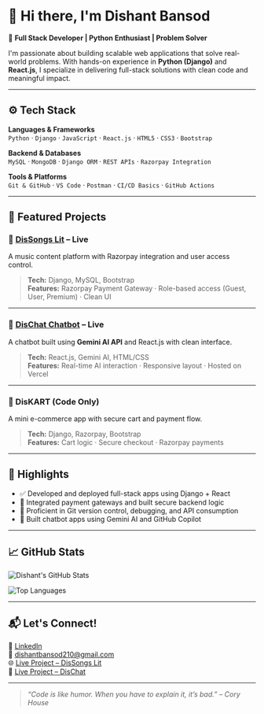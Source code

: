 # 👋 Hi there, I'm Dishant Bansod

🎯 **Full Stack Developer | Python Enthusiast | Problem Solver**

I'm passionate about building scalable web applications that solve real-world problems. With hands-on experience in **Python (Django)** and **React.js**, I specialize in delivering full-stack solutions with clean code and meaningful impact.

---

## ⚙️ Tech Stack

**Languages & Frameworks**  
`Python` · `Django` · `JavaScript` · `React.js` · `HTML5` · `CSS3` · `Bootstrap`

**Backend & Databases**  
`MySQL` · `MongoDB` · `Django ORM` · `REST APIs` · `Razorpay Integration`

**Tools & Platforms**  
`Git & GitHub` · `VS Code` · `Postman` · `CI/CD Basics` · `GitHub Actions`

---

## 🚀 Featured Projects

### 🎵 [DisSongs Lit](https://discedric.pythonanywhere.com) – Live
A music content platform with Razorpay integration and user access control.
> **Tech:** Django, MySQL, Bootstrap  
> **Features:** Razorpay Payment Gateway · Role-based access (Guest, User, Premium) · Clean UI

---

### 💬 [DisChat Chatbot](https://dischat-bot.vercel.app) – Live
A chatbot built using **Gemini AI API** and React.js with clean interface.
> **Tech:** React.js, Gemini AI, HTML/CSS  
> **Features:** Real-time AI interaction · Responsive layout · Hosted on Vercel

---

### 🛒 DisKART (Code Only)
A mini e-commerce app with secure cart and payment flow.
> **Tech:** Django, Razorpay, Bootstrap  
> **Features:** Cart logic · Secure checkout · Razorpay payments

---

## 🌟 Highlights

- ✅ Developed and deployed full-stack apps using Django + React
- 🔐 Integrated payment gateways and built secure backend logic
- 🔄 Proficient in Git version control, debugging, and API consumption
- 🤖 Built chatbot apps using Gemini AI and GitHub Copilot

---

## 📈 GitHub Stats

![Dishant's GitHub Stats](https://github-readme-stats.vercel.app/api?username=DisCedric2&show_icons=true&count_private=true&theme=tokyonight)

![Top Languages](https://github-readme-stats.vercel.app/api/top-langs/?username=DisCedric2&layout=compact&theme=tokyonight)

---

## 📬 Let's Connect!

🔗 [LinkedIn](https://www.linkedin.com/in/dishant-bansod-35a423277)  
📧 [dishantbansod210@gmail.com](mailto:dishantbansod210@gmail.com)  
🌐 [Live Project – DisSongs Lit](https://discedric.pythonanywhere.com)  
💬 [Live Project – DisChat](https://dischat-bot.vercel.app)

---

> _“Code is like humor. When you have to explain it, it’s bad.” – Cory House_

